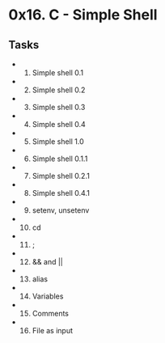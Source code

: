 # 0x16. C - Simple Shell
## Tasks
* 1. Simple shell 0.1
* 2. Simple shell 0.2
* 3. Simple shell 0.3
* 4. Simple shell 0.4
* 5. Simple shell 1.0
* 6. Simple shell 0.1.1
* 7. Simple shell 0.2.1
* 8. Simple shell 0.4.1
* 9. setenv, unsetenv
* 10. cd
* 11. ;
* 12. && and ||
* 13. alias
* 14. Variables
* 15. Comments
* 16. File as input


